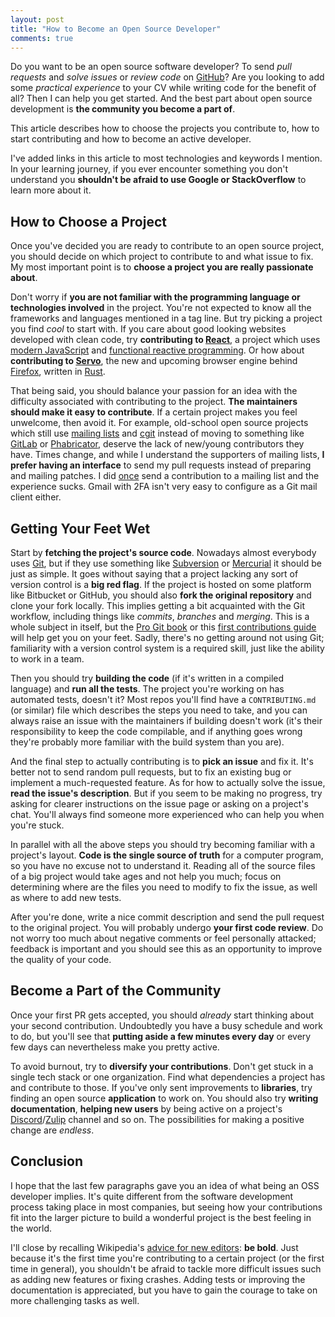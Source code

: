 ```yaml
---
layout: post
title: "How to Become an Open Source Developer"
comments: true
---
```


Do you want to be an open source software developer? To send _pull requests_ and _solve issues_ or _review code_ on [GitHub](https://github.com/)? Are you looking to add some _practical experience_ to your CV while writing code for the benefit of all? Then I can help you get started. And the best part about open source development is **the community you become a part of**.

This article describes how to choose the projects you contribute to, how to start contributing and how to become an active developer.

<!-- more -->

I've added links in this article to most technologies and keywords I mention. In your learning journey, if you ever encounter something you don't understand you **shouldn't be afraid to use Google or StackOverflow** to learn more about it.

## How to Choose a Project

Once you've decided you are ready to contribute to an open source project, you should decide on which project to contribute to and what issue to fix. My most important point is to **choose a project you are really passionate about**.

Don't worry if **you are not familiar with the programming language or technologies involved** in the project. You're not expected to know all the frameworks and languages mentioned in a tag line. But try picking a project you find _cool_ to start with. If you care about good looking websites developed with clean code, try **contributing to [React](https://github.com/facebook/react)**, a project which uses [modern JavaScript](https://developer.mozilla.org/en-US/docs/Web/JavaScript/A_re-introduction_to_JavaScript) and [functional reactive programming](https://www.freecodecamp.org/news/functional-reactive-programming-frp-imperative-vs-declarative-vs-reactive-style-84878272c77f/). Or how about **contributing to [Servo](https://github.com/servo/servo)**, the new and upcoming browser engine behind [Firefox](https://www.mozilla.org/en-US/firefox/), written in [Rust](https://www.rust-lang.org/).

That being said, you should balance your passion for an idea with the difficulty associated with contributing to the project. **The maintainers should make it easy to contribute**. If a certain project makes you feel unwelcome, then avoid it. For example, old-school open source projects which still use [mailing lists](https://www.sback.it/publications/msr2013.pdf) and [cgit](https://git.zx2c4.com/cgit/) instead of moving to something like [GitLab](https://about.gitlab.com/) or [Phabricator](https://www.phacility.com/), deserve the lack of new/young contributors they have. Times change, and while I understand the supporters of mailing lists, **I prefer having an interface** to send my pull requests instead of preparing and mailing patches. I did [once](https://lists.freedesktop.org/archives/mesa-dev/2018-August/203644.html) send a contribution to a mailing list and the experience sucks. Gmail with 2FA isn't very easy to configure as a Git mail client either.

## Getting Your Feet Wet

Start by **fetching the project's source code**. Nowadays almost everybody uses [Git](https://www.git-scm.com/), but if they use something like [Subversion](https://subversion.apache.org/) or [Mercurial](https://www.mercurial-scm.org/) it should be just as simple. It goes without saying that a project lacking any sort of version control is a **big red flag**. If the project is hosted on some platform like Bitbucket or GitHub, you should also **fork the original repository** and clone your fork locally. This implies getting a bit acquainted with the Git workflow, including things like *commits*, *branches* and *merging*. This is a whole subject in itself, but the [Pro Git book](https://git-scm.com/book/ro/v1) or this [first contributions guide](https://github.com/firstcontributions/first-contributions) will help get you on your feet. Sadly, there's no getting around not using Git; familiarity with a version control system is a required skill, just like the ability to work in a team.

Then you should try **building the code** (if it's written in a compiled language) and **run all the tests**.  The project you're working on has automated tests, doesn't it? Most repos you'll find have a `CONTRIBUTING.md`  (or similar) file which describes the steps you need to take, and you can always raise an issue with the maintainers if building doesn't work (it's their responsibility to keep the code compilable, and if anything goes wrong they're probably more familiar with the build system than you are).

And the final step to actually contributing is to **pick an issue** and fix it. It's better not to send random pull requests, but to fix an existing bug or implement a much-requested feature. As for how to actually solve the issue, **read the issue's description**. But if you seem to be making no progress, try asking for clearer instructions on the issue page or asking on a project's chat. You'll always find someone more experienced who can help you when you're stuck.

In parallel with all the above steps you should try becoming familiar with a project's layout. **Code is the single source of truth** for a computer program, so you have no excuse not to understand it. Reading all of the source files of a big project would take ages and not help you much; focus on determining where are the files you need to modify to fix the issue, as well as where to add new tests.

After you're done, write a nice commit description and send the pull request to the original project. You will probably undergo **your first code review**. Do not worry too much about negative comments or feel personally attacked; feedback is important and you should see this as an opportunity to improve the quality of your code.

## Become a Part of the Community

Once your first PR gets accepted, you should _already_ start thinking about your second contribution. Undoubtedly you have a busy schedule and work to do, but you'll see that **putting aside a few minutes every day** or every few days can nevertheless make you pretty active.

To avoid burnout, try to **diversify your contributions**. Don't get stuck in a single tech stack or one organization. Find what dependencies a project has and contribute to those. If you've only sent improvements to **libraries**, try finding an open source **application** to work on. You should also try **writing documentation**, **helping new users** by being active on a project's [Discord](https://discordapp.com/)/[Zulip](https://zulipchat.com/) channel and so on. The possibilities for making a positive change are _endless_.

## Conclusion

I hope that the last few paragraphs gave you an idea of what being an OSS developer implies. It's quite different from the software development process taking place in most companies, but seeing how your contributions fit into the larger picture to build a wonderful project is the best feeling in the world.

I'll close by recalling Wikipedia's [advice for new editors](https://en.wikipedia.org/wiki/Wikipedia:Be_bold): **be bold**. Just because it's the first time you're contributing to a certain project (or the first time in general), you shouldn't be afraid to tackle more difficult issues such as adding new features or fixing crashes. Adding tests or improving the documentation is appreciated, but you have to gain the courage to take on more challenging tasks as well.
